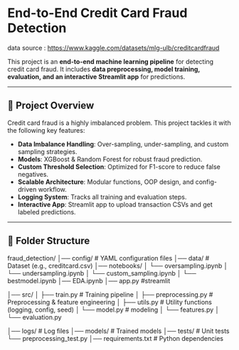 # End-to-End Credit Card Fraud Detection
data source : https://www.kaggle.com/datasets/mlg-ulb/creditcardfraud

This project is an **end-to-end machine learning pipeline** for detecting credit card fraud. It includes **data preprocessing, model training, evaluation, and an interactive Streamlit app** for predictions.

---

## 🚀 Project Overview

Credit card fraud is a highly imbalanced problem. This project tackles it with the following key features:

- **Data Imbalance Handling**: Over-sampling, under-sampling, and custom sampling strategies.
- **Models**: XGBoost & Random Forest for robust fraud prediction.
- **Custom Threshold Selection**: Optimized for F1-score to reduce false negatives.
- **Scalable Architecture**: Modular functions, OOP design, and config-driven workflow.
- **Logging System**: Tracks all training and evaluation steps.
- **Interactive App**: Streamlit app to upload transaction CSVs and get labeled predictions.

---

## 📂 Folder Structure
fraud_detection/
│── config/ # YAML configuration files
│── data/ # Dataset (e.g., creditcard.csv)
│── notebooks/
│ └── oversampling.ipynb
│ └── undersampling.ipynb
│ └── custom_sampling.ipynb
│ └── bestmodel.ipynb
│── EDA.ipynb
│── app.py #streamlit

│── src/
│ ├── train.py # Training pipeline
│ ├── preprocessing.py # Preprocessing & feature engineering
│ ├── utils.py # Utility functions (logging, config, seed)
│ └── model.py # modeling
│ └── features.py
│ └── evaluation.py 

│── logs/ # Log files
│── models/ # Trained models
│── tests/ # Unit tests
   └── preprocessing_test.py 
│── requirements.txt # Python dependencies
